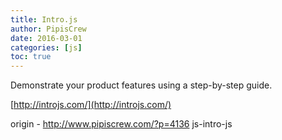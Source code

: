 ```yaml
---
title: Intro.js
author: PipisCrew
date: 2016-03-01
categories: [js]
toc: true
---
```


Demonstrate your product features using a step-by-step guide.

[http://introjs.com/](http://introjs.com/)

origin - http://www.pipiscrew.com/?p=4136 js-intro-js